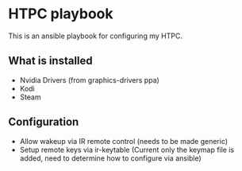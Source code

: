 # HTPC playbook
This is an ansible playbook for configuring my HTPC.

## What is installed
- Nvidia Drivers (from graphics-drivers ppa)
- Kodi
- Steam

## Configuration
- Allow wakeup via IR remote control (needs to be made generic)
- Setup remote keys via ir-keytable (Current only the keymap file is added, need to determine how to configure via ansible)